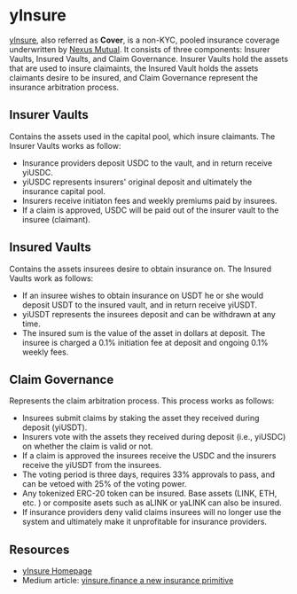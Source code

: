 # yInsure

[yInsure](https://yinsure.finance/), also referred as **Cover**, is a non-KYC, pooled insurance coverage underwritten by [Nexus Mutual](https://nexusmutual.io/). It consists of three components: Insurer Vaults, Insured Vaults, and Claim Governance. Insurer Vaults hold the assets that are used to insure claimaints, the Insured Vault holds the assets claimants desire to be insured, and Claim Governance represent the insurance arbitration process.

## Insurer Vaults

Contains the assets used in the capital pool, which insure claimants. The Insurer Vaults works as follow:

* Insurance providers deposit USDC to the vault, and in return receive yiUSDC.
* yiUSDC represents insurers' original deposit and ultimately the insurance capital pool.
* Insurers receive initiaton fees and weekly premiums paid by insurees.
* If a claim is approved, USDC will be paid out of the insurer vault to the insuree \(claimant\).

## Insured Vaults

Contains the assets insurees desire to obtain insurance on. The Insured Vaults work as follows:

* If an insuree wishes to obtain insurance on USDT he or she would deposit USDT to the insured vault, and in return receive yiUSDT.
* yiUSDT represents the insurees deposit and can be withdrawn at any time.
* The insured sum is the value of the asset in dollars at deposit. The insuree is charged a 0.1% initiation fee at deposit and ongoing 0.1% weekly fees.

## Claim Governance

Represents the claim arbitration process. This process works as follows:

* Insurees submit claims by staking the asset they received during deposit \(yiUSDT\).
* Insurers vote with the assets they received during deposit \(i.e., yiUSDC\) on whether the claim is valid or not.
* If a claim is approved the insurees receive the USDC and the insurers receive the yiUSDT from the insurees.
* The voting period is three days, requires 33% approvals to pass, and can be vetoed with 25% of the voting power.
* Any tokenized ERC-20 token can be insured. Base assets \(LINK, ETH, etc. \) or composite asets such as aLINK or yaLINK can also be insured.
* If insurance providers deny valid claims insurees will no longer use the system and ultimately make it unprofitable for insurance providers.

## Resources

* [yInsure Homepage](http://yinsure.finance/)
* Medium article: [yinsure.finance a new insurance primitive](https://medium.com/iearn/yinsure-finance-a-new-insurance-primitive-77d5d4217896)

